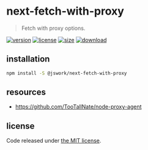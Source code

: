 # next-fetch-with-proxy
> Fetch with proxy options.

[![version][version-image]][version-url]
[![license][license-image]][license-url]
[![size][size-image]][size-url]
[![download][download-image]][download-url]

## installation
```bash
npm install -S @jswork/next-fetch-with-proxy
```

## resources
- https://github.com/TooTallNate/node-proxy-agent

## license
Code released under [the MIT license](https://github.com/afeiship/next-fetch-with-proxy/blob/master/LICENSE.txt).

[version-image]: https://img.shields.io/npm/v/@jswork/next-fetch-with-proxy
[version-url]: https://npmjs.org/package/@jswork/next-fetch-with-proxy

[license-image]: https://img.shields.io/npm/l/@jswork/next-fetch-with-proxy
[license-url]: https://github.com/afeiship/next-fetch-with-proxy/blob/master/LICENSE.txt

[size-image]: https://img.shields.io/bundlephobia/minzip/@jswork/next-fetch-with-proxy
[size-url]: https://github.com/afeiship/next-fetch-with-proxy/blob/master/dist/next-fetch-with-proxy.min.js

[download-image]: https://img.shields.io/npm/dm/@jswork/next-fetch-with-proxy
[download-url]: https://www.npmjs.com/package/@jswork/next-fetch-with-proxy
